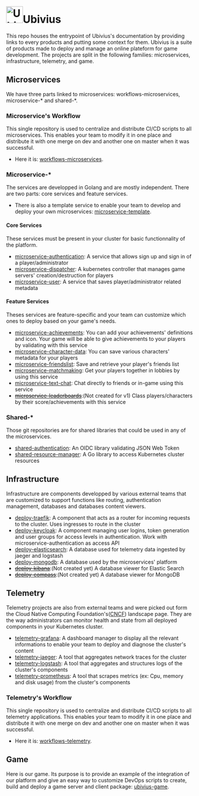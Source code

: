 # <img src="https://github.com/Ubivius/ubivius/tree/master/assets/ubivius_elephant.png" alt="Ubivius Icon" width="45" height="">Ubivius
This repo houses the entrypoint of Ubivius's documentation by providing links to every products and putting some context for them. Ubivius is a suite of products made to deploy and manage an online plateform for game development. The projects are split in the following families: microservices, infrastructure, telemetry, and game.
## Microservices
We have three parts linked to microservices: workflows-microservices, microservice-\* and shared-\*.
### Microservice's Workflow
This single repository is used to centralize and distribute CI/CD scripts to all microservices. This enables your team to modify it in one place and distribute it with one merge on dev and another one on master when it was successful.
- Here it is: [workflows-microservices](https://github.com/Ubivius/workflows-microservices).
### Microservice-\*
The services are developped in Golang and are mostly independent. There are two parts: core services and feature services. 
- There is also a template service to enable your team to develop and deploy your own microservices: [microservice-template](https://github.com/Ubivius/microservice-template).
#### Core Services
These services must be present in your cluster for basic functionnality of the platform.
- [microservice-authentication](https://github.com/Ubivius/microservice-authentication): A service that allows sign up and sign in of a player/administrator
- [microservice-dispatcher](https://github.com/Ubivius/microservice-dispatcher): A kubernetes controller that manages game servers' creation/destruction for players
- [microservice-user](https://github.com/Ubivius/microservice-user): A service that saves player/administrator related metadata
#### Feature Services
Theses services are feature-specific and your team can customize which ones to deploy based on your game's needs.
- [microservice-achievements](https://github.com/Ubivius/microservice-achievements): You can add your achievements' definitions and icon. Your game will be able to give achievements to your players by validating with this service
- [microservice-character-data](https://github.com/Ubivius/microservice-character-data): You can save various characters' metadata for your players
- [microservice-friendslist](https://github.com/Ubivius/microservice-friendslist): Save and retrieve your player's friends list 
- [microservice-matchmaking](https://github.com/Ubivius/microservice-matchmaking): Get your players together in lobbies by using this service
- [microservice-text-chat](https://github.com/Ubivius/microservice-text-chat): Chat directly to friends or in-game using this service
- [~~microservice-leaderboards~~](https://github.com/Ubivius/ubivius#feature-services):(Not created for v1) Class players/characters by their score/achievements with this service
### Shared-\*
Those git repositories are for shared libraries that could be used in any of the microservices. 
- [shared-authentication](https://github.com/Ubivius/shared-authentication): An OIDC library validating JSON Web Token
- [shared-resource-manager](https://github.com/Ubivius/shared-resource-manager): A Go library to access Kubernetes cluster resources
## Infrastructure
Infrastructure are components developped by various external teams that are customized to support functions like routing, authentication management, databases and databases content viewers.
- [deploy-traefik](): A component that acts as a router for incoming requests to the cluster. Uses ingresses to route in the cluster
- [deploy-keycloak](): A component managing user logins, token generation and user groups for access levels in authentication. Work with microservice-authentication as access API
- [deploy-elasticsearch](): A database used for telemetry data ingested by jaeger and logstash
- [deploy-mongodb](): A database used by the microservices' platform
- [~~deploy-kibana~~](https://github.com/Ubivius/ubivius#infrastructure):(Not created yet) A database viewer for Elastic Search
- [~~deploy-compass~~](https://github.com/Ubivius/ubivius#infrastructure):(Not created yet) A database viewer for MongoDB
## Telemetry
Telemetry projects are also from external teams and were picked out form the Cloud Native Computing Foundation's([CNCF](https://landscape.cncf.io)) landscape page. They are the way administrators can monitor health and state from all deployed components in your Kubernetes cluster.
- [telemetry-grafana](): A dashboard manager to display all the relevant informations to enable your team to deploy and diagnose the cluster's content
- [telemetry-jaeger](): A tool that aggregates network traces for the cluster
- [telemetry-logstash](): A tool that aggregates and structures logs of the cluster's components
- [telemetry-prometheus](): A tool that scrapes metrics (ex: Cpu, memory and disk usage) from the cluster's components
### Telemetry's Workflow
This single repository is used to centralize and distribute CI/CD scripts to all telemetry applications. This enables your team to modify it in one place and distribute it with one merge on dev and another one on master when it was successful.
- Here it is: [workflows-telemetry](https://github.com/Ubivius/workflows-telemetry).
## Game
Here is our game. Its purpose is to provide an example of the integration of our platform and give an easy way to customize DevOps scripts to create, build and deploy a game server and client package: [ubivius-game](https://github.com/Ubivius/ubivius-game).

